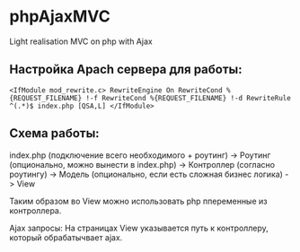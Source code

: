 # phpAjaxMVC
Light realisation MVC on php with Ajax

## Настройка Apach сервера для работы:
`
<IfModule mod_rewrite.c>
    RewriteEngine On
    RewriteCond %{REQUEST_FILENAME} !-f
    RewriteCond %{REQUEST_FILENAME} !-d
    RewriteRule ^(.*)$ index.php [QSA,L]
</IfModule>
`

## Схема работы:
index.php (подключение всего необходимого + роутинг) -> Роутинг (опционально, можно вынести в index.php) -> Контроллер (согласно роутингу) -> Модель (опционально, если есть сложная бизнес логика) -> View

Таким образом во View можно использовать php ппеременные из контроллера.

Ajax запросы:
На страницах View указывается путь к контроллеру, который обрабатычвает ajax.
